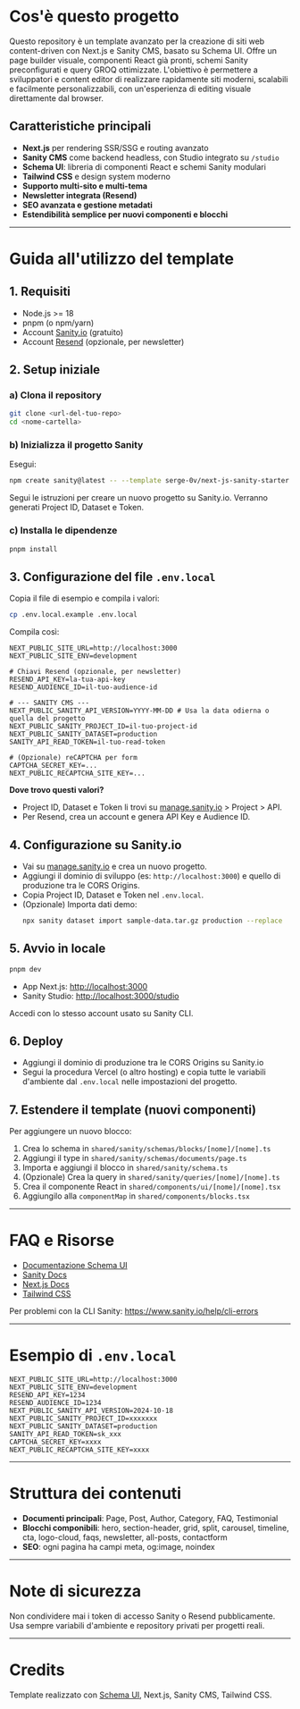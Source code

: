 # Cos'è questo progetto

Questo repository è un template avanzato per la creazione di siti web content-driven con Next.js e Sanity CMS, basato su Schema UI. Offre un page builder visuale, componenti React già pronti, schemi Sanity preconfigurati e query GROQ ottimizzate. L'obiettivo è permettere a sviluppatori e content editor di realizzare rapidamente siti moderni, scalabili e facilmente personalizzabili, con un'esperienza di editing visuale direttamente dal browser.

## Caratteristiche principali

- **Next.js** per rendering SSR/SSG e routing avanzato
- **Sanity CMS** come backend headless, con Studio integrato su `/studio`
- **Schema UI**: libreria di componenti React e schemi Sanity modulari
- **Tailwind CSS** e design system moderno
- **Supporto multi-sito e multi-tema**
- **Newsletter integrata (Resend)**
- **SEO avanzata e gestione metadati**
- **Estendibilità semplice per nuovi componenti e blocchi**

---

# Guida all'utilizzo del template

## 1. Requisiti

- Node.js >= 18
- pnpm (o npm/yarn)
- Account [Sanity.io](https://www.sanity.io/) (gratuito)
- Account [Resend](https://resend.com/) (opzionale, per newsletter)

## 2. Setup iniziale

### a) Clona il repository

```bash
git clone <url-del-tuo-repo>
cd <nome-cartella>
```

### b) Inizializza il progetto Sanity

Esegui:

```bash
npm create sanity@latest -- --template serge-0v/next-js-sanity-starter
```

Segui le istruzioni per creare un nuovo progetto su Sanity.io. Verranno generati Project ID, Dataset e Token.

### c) Installa le dipendenze

```bash
pnpm install
```

## 3. Configurazione del file `.env.local`

Copia il file di esempio e compila i valori:

```bash
cp .env.local.example .env.local
```

Compila così:

```
NEXT_PUBLIC_SITE_URL=http://localhost:3000
NEXT_PUBLIC_SITE_ENV=development

# Chiavi Resend (opzionale, per newsletter)
RESEND_API_KEY=la-tua-api-key
RESEND_AUDIENCE_ID=il-tuo-audience-id

# --- SANITY CMS ---
NEXT_PUBLIC_SANITY_API_VERSION=YYYY-MM-DD # Usa la data odierna o quella del progetto
NEXT_PUBLIC_SANITY_PROJECT_ID=il-tuo-project-id
NEXT_PUBLIC_SANITY_DATASET=production
SANITY_API_READ_TOKEN=il-tuo-read-token

# (Opzionale) reCAPTCHA per form
CAPTCHA_SECRET_KEY=...
NEXT_PUBLIC_RECAPTCHA_SITE_KEY=...
```

**Dove trovo questi valori?**

- Project ID, Dataset e Token li trovi su [manage.sanity.io](https://www.sanity.io/manage) > Project > API.
- Per Resend, crea un account e genera API Key e Audience ID.

## 4. Configurazione su Sanity.io

- Vai su [manage.sanity.io](https://www.sanity.io/manage) e crea un nuovo progetto.
- Aggiungi il dominio di sviluppo (es: `http://localhost:3000`) e quello di produzione tra le CORS Origins.
- Copia Project ID, Dataset e Token nel `.env.local`.
- (Opzionale) Importa dati demo:
  ```bash
  npx sanity dataset import sample-data.tar.gz production --replace
  ```

## 5. Avvio in locale

```bash
pnpm dev
```

- App Next.js: [http://localhost:3000](http://localhost:3000)
- Sanity Studio: [http://localhost:3000/studio](http://localhost:3000/studio)

Accedi con lo stesso account usato su Sanity CLI.

## 6. Deploy

- Aggiungi il dominio di produzione tra le CORS Origins su Sanity.io
- Segui la procedura Vercel (o altro hosting) e copia tutte le variabili d'ambiente dal `.env.local` nelle impostazioni del progetto.

## 7. Estendere il template (nuovi componenti)

Per aggiungere un nuovo blocco:

1. Crea lo schema in `shared/sanity/schemas/blocks/[nome]/[nome].ts`
2. Aggiungi il type in `shared/sanity/schemas/documents/page.ts`
3. Importa e aggiungi il blocco in `shared/sanity/schema.ts`
4. (Opzionale) Crea la query in `shared/sanity/queries/[nome]/[nome].ts`
5. Crea il componente React in `shared/components/ui/[nome]/[nome].tsx`
6. Aggiungilo alla `componentMap` in `shared/components/blocks.tsx`

---

# FAQ e Risorse

- [Documentazione Schema UI](https://schemaui.com/docs)
- [Sanity Docs](https://www.sanity.io/docs)
- [Next.js Docs](https://nextjs.org/docs)
- [Tailwind CSS](https://tailwindcss.com/docs)

Per problemi con la CLI Sanity: https://www.sanity.io/help/cli-errors

---

# Esempio di `.env.local`

```
NEXT_PUBLIC_SITE_URL=http://localhost:3000
NEXT_PUBLIC_SITE_ENV=development
RESEND_API_KEY=1234
RESEND_AUDIENCE_ID=1234
NEXT_PUBLIC_SANITY_API_VERSION=2024-10-18
NEXT_PUBLIC_SANITY_PROJECT_ID=xxxxxxx
NEXT_PUBLIC_SANITY_DATASET=production
SANITY_API_READ_TOKEN=sk_xxx
CAPTCHA_SECRET_KEY=xxxx
NEXT_PUBLIC_RECAPTCHA_SITE_KEY=xxxx
```

---

# Struttura dei contenuti

- **Documenti principali**: Page, Post, Author, Category, FAQ, Testimonial
- **Blocchi componibili**: hero, section-header, grid, split, carousel, timeline, cta, logo-cloud, faqs, newsletter, all-posts, contactform
- **SEO**: ogni pagina ha campi meta, og:image, noindex

---

# Note di sicurezza

Non condividere mai i token di accesso Sanity o Resend pubblicamente. Usa sempre variabili d'ambiente e repository privati per progetti reali.

---

# Credits

Template realizzato con [Schema UI](https://schemaui.com), Next.js, Sanity CMS, Tailwind CSS.
